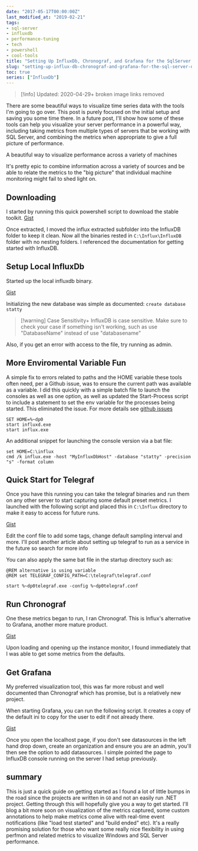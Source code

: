 ```yaml
---
date: "2017-05-17T00:00:00Z"
last_modified_at: "2019-02-21"
tags:
- sql-server
- influxdb
- performance-tuning
- tech
- powershell
- cool-tools
title: "Setting Up InfluxDb, Chronograf, and Grafana for the SqlServer Dev"
slug: "setting-up-influx-db-chronograf-and-grafana-for-the-sql-server-dev"
toc: true
series: ["InfluxDb"]
---
```


> [!info] Updated: 2020-04-29+
> broken image links removed

There are some beautiful ways to visualize time series data with the tools I'm going to go over. This post is purely focused on the initial setup and saving you some time there. In a future post, I'll show how some of these tools can help you visualize your server performance in a powerful way, including taking metrics from multiple types of servers that be working with SQL Server, and combining the metrics when appropriate to give a full picture of performance.

A beautiful way to visualize performance across a variety of machines

It's pretty epic to combine information across a variety of sources and be able to relate the metrics to the "big picture" that individual machine monitoring might fail to shed light on.

## Downloading

I started by running this quick powershell script to download the stable toolkit.
[Gist](https://gist.github.com/sheldonhull/5fa33704e2599e3ddb46a8299ad3bafe)

Once extracted, I moved the influx extracted subfolder into the InfluxDB folder to keep it clean. Now all the binaries rested in `C:\Influx\InfluxDB` folder with no nesting folders.
I referenced the documentation for getting started with InfluxDB.

## Setup Local InfluxDb

Started up the local influxdb binary.

[Gist](https://gist.github.com/sheldonhull/6f4e11d60244af00edac438cb9ae6ea5)

Initializing the new database was simple as documented: `create database statty`

> [!warning] Case Sensitivity+
> InfluxDB is case sensitive. Make sure to check your case if something isn't working, such as use "DatabaseName" instead of use "databasename"

Also, if you get an error with access to the file, try running as admin.

## More Enviromental Variable Fun

A simple fix to errors related to paths and the HOME variable these tools often need, per a Github issue, was to ensure the current path was available as a variable. I did this quickly with a simple batch file to launch the consoles as well as one option, as well as updated the Start-Process script to include a statement to set the env variable for the processes being started. This eliminated the issue. For more details see [github issues](http://bit.ly/2nJib1P)

```batch
SET HOME=%~dp0
start influxd.exe
start influx.exe
```

An additional snippet for launching the console version via a bat file:

```batch
set HOME=C:\influx
cmd /k influx.exe -host "MyInfluxDbHost" -database "statty" -precision "s" -format column
```

## Quick Start for Telegraf

Once you have this running you can take the telegraf binaries and run them on any other server to start capturing some default preset metrics. I launched with the following script and placed this in `C:\Influx` directory to make it easy to access for future runs.

[Gist](https://gist.github.com/sheldonhull/1a9641ce607569dde912f996137debae)

Edit the conf file to add some tags, change default sampling interval and more. I'll post another article about setting up telegraf to run as a service in the future so search for more info

You can also apply the same bat file in the startup directory such as:

```batch
@REM alternative is using variable
@REM set TELEGRAF_CONFIG_PATH=C:\telegraf\telegraf.conf

start %~dp0telegraf.exe -config %~dp0telegraf.conf
```

## Run Chronograf

One these metrics began to run, I ran Chronograf. This is Influx's alternative to Grafana, another more mature product.

[Gist](https://gist.github.com/sheldonhull/958094675f6ab53897616755dd130144)

Upon loading and opening up the instance monitor, I found immediately that I was able to get some metrics from the defaults.

## Get Grafana

My preferred visualization tool, this was far more robust and well documented than Chronograf which has promise, but is a relatively new project.

When starting Grafana, you can run the following script. It creates a copy of the default ini to copy for the user to edit if not already there.

[Gist](https://gist.github.com/sheldonhull/3cff34cf9029bd99cd1e888e755c307c)

Once you open the localhost page, if you don't see datasources in the left hand drop down, create an organization and ensure you are an admin, you'll then see the option to add datasources. I simple pointed the page to InfluxDB console running on the server I had setup previously.

## summary

This is just a quick guide on getting started as I found a lot of little bumps in the road since the projects are written in `GO` and not an easily run .NET project. Getting through this will hopefully give you a way to get started. I'll blog a bit more soon on visualization of the metrics captured, some custom annotations to help make metrics come alive with real-time event notifications (like "load test started" and "build ended" etc). It's a really promising solution for those who want some really nice flexibility in using perfmon and related metrics to visualize Windows and SQL Server performance.
